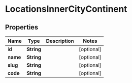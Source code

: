 # LocationsInnerCityContinent

## Properties
Name | Type | Description | Notes
------------ | ------------- | ------------- | -------------
**id** | **String** |  |  [optional]
**name** | **String** |  |  [optional]
**slug** | **String** |  |  [optional]
**code** | **String** |  |  [optional]
